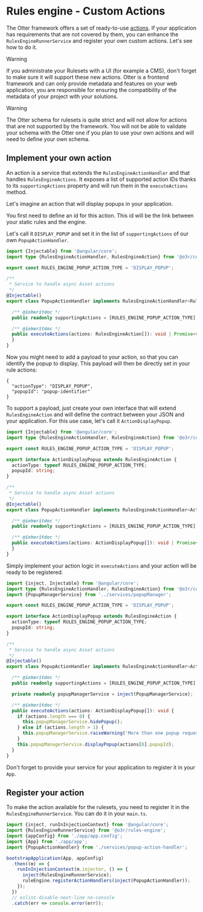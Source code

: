 # Rules engine - Custom Actions

The Otter framework offers a set of ready-to-use [actions](../README.md#action).
If your application has requirements that are not covered by them, you can enhance the `RulesEngineRunnerService` and
register your own custom actions. Let's see how to do it.

> [!WARNING]
> If you administrate your Rulesets with a UI (for example a CMS), don't forget to make sure it will support these new actions.
> Otter is a frontend framework and can only provide metadata and features on your web application, you are responsible
> for ensuring the compatibility of the metadata of your project with your solutions.

> [!WARNING]
> The Otter schema for rulesets is quite strict and will not allow for actions that are not supported by the framework.
> You will not be able to validate your schema with the Otter one if you plan to use your own actions and will need to
> define your own schema.

## Implement your own action

An action is a service that extends the `RulesEngineActionHandler` and that handles `RulesEngineActions`.
It exposes a list of supported action IDs thanks to its `supportingActions` property and will run them in the
`executeActions` method.

Let's imagine an action that will display popups in your application.

You first need to define an id for this action. This id will be the link between your static rules and the engine.

Let's call it `DISPLAY_POPUP` and set it in the list of `supportingActions` of our own `PopupActionHandler`.

```typescript
import {Injectable} from '@angular/core';
import type {RulesEngineActionHandler, RulesEngineAction} from '@o3r/core';

export const RULES_ENGINE_POPUP_ACTION_TYPE = 'DISPLAY_POPUP';

/**
 * Service to handle async Asset actions
 */
@Injectable()
export class PopupActionHandler implements RulesEngineActionHandler<RulesEngineAction> {

  /** @inheritdoc */
  public readonly supportingActions = [RULES_ENGINE_POPUP_ACTION_TYPE] as const;

  /** @inheritdoc */
  public executeActions(actions: RulesEngineAction[]): void | Promise<void> {
  }
}
```

Now you might need to add a payload to your action, so that you can identify the popup to display.
This payload will then be directly set in your rule actions:

```json5
{
  "actionType": "DISPLAY_POPUP",
  "popupId": "popup-identifier"
}
```

To support a payload, just create your own interface that will extend `RulesEngineAction` and will define the contract
between your JSON and your application. For this use case, let's call it `ActionDisplayPopup`.

```typescript
import {Injectable} from '@angular/core';
import type {RulesEngineActionHandler, RulesEngineAction} from '@o3r/core';

export const RULES_ENGINE_POPUP_ACTION_TYPE = 'DISPLAY_POPUP';

export interface ActionDisplayPopup extends RulesEngineAction {
  actionType: typeof RULES_ENGINE_POPUP_ACTION_TYPE;
  popupId: string;
}

/**
 * Service to handle async Asset actions
 */
@Injectable()
export class PopupActionHandler implements RulesEngineActionHandler<ActionDisplayPopup> {

  /** @inheritdoc */
  public readonly supportingActions = [RULES_ENGINE_POPUP_ACTION_TYPE] as const;

  /** @inheritdoc */
  public executeActions(actions: ActionDisplayPopup[]): void | Promise<void> {
  }
}
```

Simply implement your action logic in `executeActions` and your action will be ready to be registered.

```typescript
import {inject, Injectable} from '@angular/core';
import type {RulesEngineActionHandler, RulesEngineAction} from '@o3r/core';
import {PopupManagerService} from '../services/popupManager';

export const RULES_ENGINE_POPUP_ACTION_TYPE = 'DISPLAY_POPUP';

export interface ActionDisplayPopup extends RulesEngineAction {
  actionType: typeof RULES_ENGINE_POPUP_ACTION_TYPE;
  popupId: string;
}

/**
 * Service to handle async Asset actions
 */
@Injectable()
export class PopupActionHandler implements RulesEngineActionHandler<ActionDisplayPopup> {

  /** @inheritdoc */
  public readonly supportingActions = [RULES_ENGINE_POPUP_ACTION_TYPE] as const;

  private readonly popupManagerService = inject(PopupManagerService);

  /** @inheritdoc */
  public executeActions(actions: ActionDisplayPopup[]): void {
    if (actions.length === 0) {
      this.popupManagerService.hidePopup();
    } else if (actions.length > 1) {
      this.popupManagerService.raiseWarning('More than one popup requested, only first one will be considered');
    }
    this.popupManagerService.displayPopup(actions[0].popupId);
  }
}
```

Don't forget to provide your service for your application to register it in your `App`.

## Register your action

To make the action available for the rulesets, you need to register it in the `RulesEngineRunnerService`.
You can do it in your `main.ts`.

```typescript
import {inject, runInInjectionContext} from '@angular/core';
import {RulesEngineRunnerService} from '@o3r/rules-engine';
import {appConfig} from './app/app.config';
import {App} from './app/app';
import {PopupActionHandler} from './services/popup-action-handler';

bootstrapApplication(App, appConfig)
  .then((m) => {
    runInInjectionContext(m.injector, () => {
      inject(RulesEngineRunnerService);
      ruleEngine.registerActionHandlers(inject(PopupActionHandler));
    });
  })
  // eslint-disable-next-line no-console
  .catch(err => console.error(err));
```
